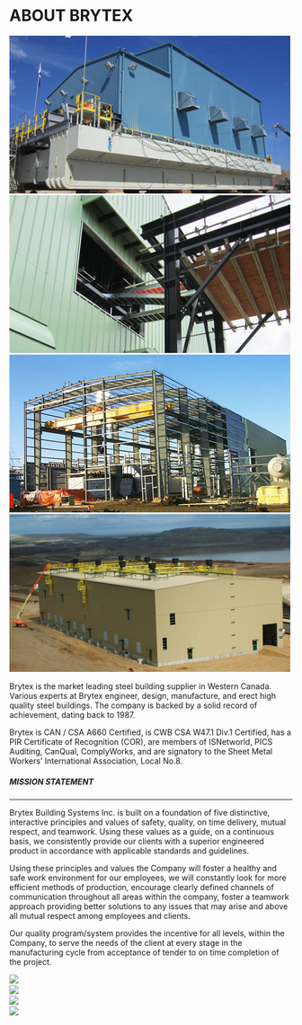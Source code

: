 # ABOUT BRYTEX

<div class="d-none d-xl-flex row row-cols-1 float-end ms-im w-im">
	<div class="fadein p-0 mb-1n4 col overflow-hidden d-flex justify-content-center align-items-center">
        <img src="./img/AboutBrytex_1.jpg">
    </div>
	<div class="fadein p-0 mb-1n4 col overflow-hidden d-flex justify-content-center align-items-center">
        <img src="./img/AboutBrytex_2.jpg">
    </div>
	<div class="fadein p-0 mb-1n4 col overflow-hidden d-flex justify-content-center align-items-center">
        <img src="./img/AboutBrytex3.jpg">
    </div>
	<div class="fadein p-0 mb-1n4 col overflow-hidden d-flex justify-content-center align-items-center">
        <img src="./img/AboutBrytex4.jpg">
    </div>
</div>

Brytex is the market leading steel building supplier in Western Canada. Various
experts at Brytex engineer, design, manufacture, and erect high quality steel
buildings. The company is backed by a solid record of achievement, dating back
to 1987.

Brytex is CAN / CSA A660 Certified, is CWB CSA W47.1 Div.1 Certified, has a PIR
Certificate of Recognition (COR), are members of ISNetworld, PICS Auditing,
CanQual, ComplyWorks, and are signatory to the Sheet Metal Workers’
International Association, Local No.8.

##### MISSION STATEMENT
<hr/>

Brytex Building Systems Inc. is built on a foundation of five distinctive,
interactive principles and values of safety, quality, on time delivery, mutual
respect, and teamwork. Using these values as a guide, on a continuous basis, we
consistently provide our clients with a superior engineered product in
accordance with applicable standards and guidelines.

Using these principles and values the Company will foster a healthy and safe
work environment for our employees, we will constantly look for more efficient
methods of production, encourage clearly defined channels of communication
throughout all areas within the company, foster a teamwork approach providing
better solutions to any issues that may arise and above all mutual respect
among employees and clients.

Our quality program/system provides the incentive for all levels, within the
Company, to serve the needs of the client at every stage in the manufacturing
cycle from acceptance of tender to on time completion of the project.

<div class="d-xl-none row row-cols-1 row-cols-md-2 row-cols-xl-1">
    <div class="p-0 pe-md-1n4 pe-xl-0 pb-1n4 col">
        <div class="overflow-hidden d-flex justify-content-center align-items-center">
            <img src="http://brytex.com/wp-content/uploads/2016/01/AboutBrytex_1.jpg">
        </div>
    </div>
    <div class="p-0 pb-1n4 col">
        <div class="overflow-hidden d-flex justify-content-center align-items-center">
            <img src="http://brytex.com/wp-content/uploads/2016/01/AboutBrytex_2.jpg">
        </div>
    </div>
    <div class="p-0 pb-1n4 pe-md-1n4 pe-xl-0 col">
        <div class="overflow-hidden d-flex justify-content-center align-items-center">
            <img src="http://brytex.com/wp-content/uploads/2016/01/AboutBrytex3.jpg">
        </div>
    </div>
    <div class="p-0 pb-1n4 col">
        <div class="overflow-hidden d-flex justify-content-center align-items-center">
            <img src="http://brytex.com/wp-content/uploads/2016/01/AboutBrytex4.jpg">
        </div>
    </div>
</div>
